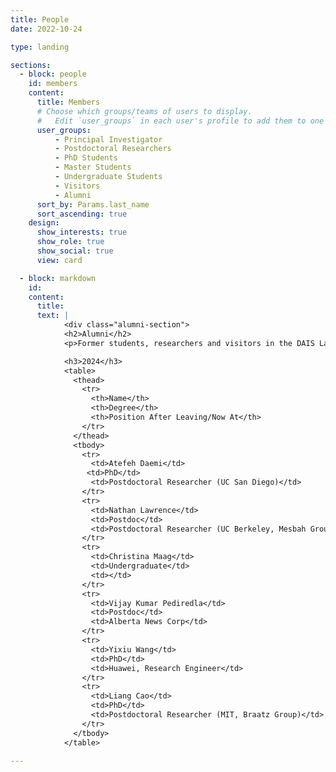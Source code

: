 ```yaml
---
title: People
date: 2022-10-24

type: landing

sections:
  - block: people
    id: members
    content:
      title: Members
      # Choose which groups/teams of users to display.
      #   Edit `user_groups` in each user's profile to add them to one or more of these groups.
      user_groups:
          - Principal Investigator
          - Postdoctoral Researchers
          - PhD Students
          - Master Students
          - Undergraduate Students
          - Visitors
          - Alumni
      sort_by: Params.last_name
      sort_ascending: true
    design:
      show_interests: true
      show_role: true
      show_social: true 
      view: card

  - block: markdown
    id:  
    content:
      title:   
      text: |
            <div class="alumni-section">
            <h2>Alumni</h2>
            <p>Former students, researchers and visitors in the DAIS Lab</p>

            <h3>2024</h3>
            <table>
              <thead>
                <tr>
                  <th>Name</th>
                  <th>Degree</th>
                  <th>Position After Leaving/Now At</th>
                </tr>
              </thead>
              <tbody>
                <tr>
                  <td>Atefeh Daemi</td>
                 <td>PhD</td>
                  <td>Postdoctoral Researcher (UC San Diego)</td>
                </tr>
                <tr>
                  <td>Nathan Lawrence</td>
                  <td>Postdoc</td>
                  <td>Postdoctoral Researcher (UC Berkeley, Mesbah Group)</td>
                </tr>
                <tr>
                  <td>Christina Maag</td>
                  <td>Undergraduate</td>
                  <td></td>
                </tr>
                <tr>
                  <td>Vijay Kumar Pediredla</td>
                  <td>Postdoc</td>
                  <td>Alberta News Corp</td>
                </tr>
                <tr>
                  <td>Yixiu Wang</td>
                  <td>PhD</td>
                  <td>Huawei, Research Engineer</td>
                </tr>
                <tr>
                  <td>Liang Cao</td>
                  <td>PhD</td>
                  <td>Postdoctoral Researcher (MIT, Braatz Group)</td>
                </tr>
              </tbody>
            </table>

---
```

